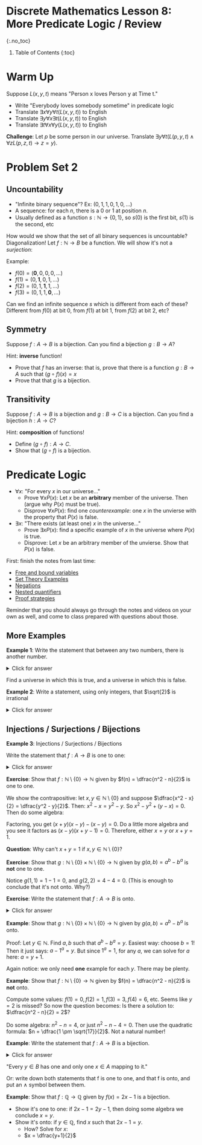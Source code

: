 # Discrete Mathematics Lesson 8: More Predicate Logic / Review
{:.no_toc}

1. Table of Contents
{:toc}

# Warm Up

Suppose $L(x, y, t)$ means "Person x loves Person y at Time t."

* Write "Everybody loves somebody sometime" in predicate logic
* Translate $\exists x \forall y \forall t (L(x, y, t))$ to English
* Translate $\exists y \forall x \exists t (L(x, y, t))$ to English
* Translate $\exists t \forall x \forall y (L(x, y, t))$ to English

**Challenge**: Let $p$ be some person in our universe. Translate $\exists y \forall t (L(p, y, t) \wedge \forall z L(p, z, t) \rightarrow z = y)$.

# Problem Set 2

## Uncountability

* "Infinite binary sequence"? Ex: $(0, 1, 1, 0, 1, 0, \ldots)$
* A sequence: for each $n$, there is a 0 or 1 at position $n$.
* Usually defined as a function $s : \mathbb{N} \to \{ 0, 1 \}$, so $s(0)$ is the first bit, $s(1)$ is the second, etc

How would we show that the set of all binary sequences is uncountable? Diagonalization! Let $f : \mathbb{N} \to B$ be a function. We will show it's not a *surjection*:

Example:

* $f(0) = (\mathbf{0}, 0, 0, 0, \ldots)$
* $f(1) = (0, \mathbf{1}, 0, 1, \ldots)$
* $f(2) = (0, 1, \mathbf{1}, 1, \ldots)$
* $f(3) = (0, 1, 1, \mathbf{0}, \ldots)$

Can we find an infinite sequence $s$ which is different from each of these? Different from $f(0)$ at bit 0, from $f(1)$ at bit 1, from $f(2)$ at bit 2, etc?

## Symmetry

Suppose $f : A \to B$ is a bijection. Can you find a bijection $g : B \to A$?

Hint: **inverse** function!

* Prove that $f$ has an inverse: that is, prove that there is a function $g : B \to A$ such that $(g \circ f)(x) = x$
* Prove that that $g$ is a bijection.

## Transitivity

Suppose $f : A \to B$ is a bijection and $g : B \to C$ is a bijection. Can you find a bijection $h : A \to C$?

Hint: **composition** of functions!

* Define $(g \circ f) : A \to C$.
* Show that $(g \circ f)$ is a bijection.

# Predicate Logic

* $\forall x$: "For every $x$ in our universe..."
  * Prove $\forall x P(x)$: Let $x$ be an **arbitrary** member of the universe. Then (argue why $P(x)$ must be true).
  * Disprove $\forall x P(x)$: find one *counterexample*: one $x$ in the unvierse with the property that $P(x)$ is false.
* $\exists x$: "There exists (at least one) $x$ in the universe..."
  * Prove $\exists x P(x)$: find a specific example of $x$ in the universe where $P(x)$ is true.
  * Disprove: Let $x$ be an arbitrary member of the unvierse. Show that $P(x)$ is false.

First: finish the notes from last time:

* [Free and bound variables](lesson7.html#free-and-bound-variables)
* [Set Theory Examples](lesson7.html#set-theory-examples)
* [Negations](lesson7.html#negations-15-mins)
* [Nested quantifiers](lesson7.html#nested-quantifiers)
* [Proof strategies](lesson7.html#proof-strategies-with-quantifiers)

Reminder that you should always go through the notes and videos on your own as well, and come to class prepared with questions about those.

## More Examples

**Example 1**: Write the statement that between any two numbers, there is another number.

<details>
<summary>Click for answer</summary>
<p>$\forall x \forall y (x < y \rightarrow \exists z (x < z \wedge z < y))$</p>
</details>

Find a universe in which this is true, and a universe in which this is false.

**Example 2**: Write a statement, using only integers, that $\sqrt{2}$ is irrational

<details>
<summary>Click for answer</summary>
<p>$\forall m \in \mathbb{Z} \forall n \in \mathbb{Z} (m^2 \neq 2n^2)$</p>
</details>

## Injections / Surjections / Bijections

**Example 3**: Injections / Surjections / Bijections

Write the statement that $f : A \to B$ is one to one:

<details>
<summary>Click for answer</summary>
<p>$\forall x \in A \forall y \in A (x \neq y \rightarrow f(x) \neq f(y))$</p>
</details>

**Exercise**: Show that $f : \mathbb{N} \setminus \{ 0 \} \to \mathbb{N}$ given by $f(n) = \dfrac{n^2 - n}{2}$ is one to one.

We show the contrapositive: let $x, y \in \mathbb{N} \setminus \{ 0 \}$ and suppose $\dfrac{x^2 - x}{2} = \dfrac{y^2 - y}{2}$. Then: $x^2 - x = y^2 - y$. So $x^2 - y^2 + (y - x) = 0$. Then do some algebra:

Factoring, you get $(x+y)(x - y) - (x - y) = 0$. Do a little more algebra and you see it factors as $(x- y)(x+y - 1) = 0$. Therefore, either $x = y$ or $x + y = 1$.

**Question**: Why can't $x + y = 1$ if $x, y \in \mathbb{N} \setminus \{ 0 \}$?


**Exercise**: Show that $g : \mathbb{N} \setminus \{ 0 \} \times \mathbb{N} \setminus \{ 0 \} \to \mathbb{N}$ given by $g(a, b) = a^b - b^a$ is **not** one to one.

Notice  $g(1, 1) = 1 - 1 = 0$, and $g(2, 2) = 4 - 4 = 0$. (This is enough to conclude that it's not onto. Why?)


**Exercise**: Write the statement that $f : A \to B$ is onto.

<details>
<summary>Click for answer</summary>
<p>$\forall y \in B \exists x \in A (f(x) = y)$</p>
</details>

**Example**: Show that $g : \mathbb{N} \setminus \{ 0 \} \times \mathbb{N} \setminus \{ 0 \} \to \mathbb{N}$ given by $g(a, b) = a^b - b^a$ is onto.

Proof: Let $y \in \mathbb{N}$. Find $a, b$ such that $a^b - b^a = y$. Easiest way: choose $b = 1$! Then it just says: $a - 1^a = y$. But since $1^a = 1$, for any $a$, we can solve for $a$ here: $a = y + 1$.

Again notice: we only need **one** example for each $y$. There may be plenty.

**Example**: Show that $f : \mathbb{N} \setminus \{ 0 \} \to \mathbb{N}$ given by $f(n) = \dfrac{n^2 - n}{2}$ is **not** onto.

Compute some values: $f(1) = 0, f(2) = 1, f(3) = 3, f(4) = 6$, etc. Seems like $y = 2$ is missed? So now the question becomes: Is there a solution to: $\dfrac{n^2 - n}{2} = 2$?

Do some algebra: $n^2 - n = 4$, or just $n^2 - n - 4 = 0$. Then use the quadratic formula:  $n = \dfrac{1 \pm \sqrt{17}}{2}$. Not a natural number!

**Example**: Write the statement that $f : A \to B$ is a bijection.

<details>
<summary>Click for answer</summary>
<p>$\forall y \in B [\exists x \in A (f(x) = y) \wedge f(z) = y \rightarrow x = z]$</p>
</details>

"Every $y \in B$ has one and only one $x \in A$ mapping to it."

Or: write down both statements that f is one to one, and that f is onto, and put an $\wedge$ symbol between them.

**Example**: Show that $f : \mathbb{Q} \to \mathbb{Q}$ given by $f(x) = 2x - 1$ is a bijection.

* Show it's one to one: if $2x - 1 = 2y - 1$, then doing some algebra we conclude $x = y$.
* Show it's onto: if $y \in \mathbb{Q}$, find $x$ such that $2x - 1 = y$.
  * How? Solve for $x$:
  * $x = \dfrac{y+1}{2}$
